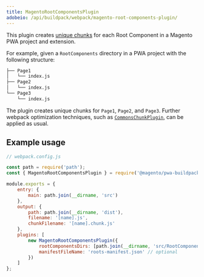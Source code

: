 ```yaml
---
title: MagentoRootComponentsPlugin
adobeio: /api/buildpack/webpack/magento-root-components-plugin/
---
```


This plugin creates [unique chunks] for each Root Component in a Magento PWA project and extension.

For example, given a `RootComponents` directory in a PWA project with the following structure:

``` sh
├── Page1
│   └── index.js
├── Page2
│   └── index.js
└── Page3
    └── index.js
```

The plugin creates unique chunks for `Page1`, `Page2`, and `Page3`.
Further webpack optimization techniques, such as [`CommonsChunkPlugin`], can be applied as usual.

## Example usage

``` javascript
// webpack.config.js

const path = require('path');
const { MagentoRootComponentsPlugin } = require('@magento/pwa-buildpack');

module.exports = {
    entry: {
        main: path.join(__dirname, 'src')
    },
    output: {
        path: path.join(__dirname, 'dist'),
        filename: '[name].js',
        chunkFilename: '[name].chunk.js'
    },
    plugins: [
        new MagentoRootComponentsPlugin({
            rootComponentsDirs: [path.join(__dirname, 'src/RootComponents')], // optional
            manifestFileName: 'roots-manifest.json' // optional
        })
    ]
};
```

[unique chunks]: https://webpack.js.org/guides/code-splitting/
[`CommonsChunkPlugin`]: https://webpack.js.org/plugins/commons-chunk-plugin/
